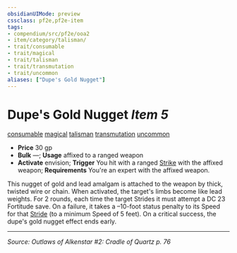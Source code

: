 ```yaml
---
obsidianUIMode: preview
cssclass: pf2e,pf2e-item
tags:
- compendium/src/pf2e/ooa2
- item/category/talisman/
- trait/consumable
- trait/magical
- trait/talisman
- trait/transmutation
- trait/uncommon
aliases: ["Dupe's Gold Nugget"]
---
```

# Dupe's Gold Nugget *Item 5*  
[consumable](consumable.md "Consumable Item Trait")  [magical](magical.md "Magical Item Trait")  [talisman](talisman.md "Talisman Item Trait")  [transmutation](transmutation.md "Transmutation School Trait")  [uncommon](uncommon.md "Uncommon Rarity Trait")  

- **Price** 30 gp
- **Bulk** —; **Usage** affixed to a ranged weapon
- **Activate** envision; **Trigger** You hit with a ranged [Strike](strike.md) with the affixed weapon; **Requirements** You're an expert with the affixed weapon.

This nugget of gold and lead amalgam is attached to the weapon by thick, twisted wire or chain. When activated, the target's limbs become like lead weights. For 2 rounds, each time the target Strides it must attempt a DC 23 Fortitude save. On a failure, it takes a –10-foot status penalty to its Speed for that [Stride](stride.md) (to a minimum Speed of 5 feet). On a critical success, the dupe's gold nugget effect ends early.


---
*Source: Outlaws of Alkenstar #2: Cradle of Quartz p. 76*